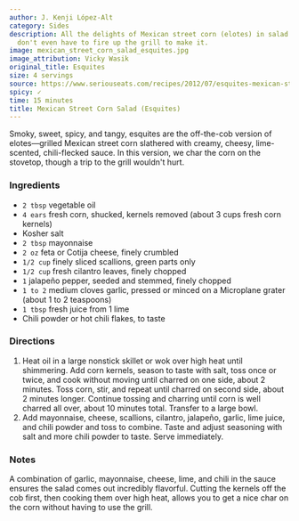 ```yaml
---
author: J. Kenji López-Alt
category: Sides
description: All the delights of Mexican street corn (elotes) in salad form, and you
  don't even have to fire up the grill to make it.
image: mexican_street_corn_salad_esquites.jpg
image_attribution: Vicky Wasik
original_title: Esquites
size: 4 servings
source: https://www.seriouseats.com/recipes/2012/07/esquites-mexican-street-corn-salad-recipe.html
spicy: ✓
time: 15 minutes
title: Mexican Street Corn Salad (Esquites)
---
```

Smoky, sweet, spicy, and tangy, esquites are the off-the-cob version of elotes—grilled Mexican street corn slathered with creamy, cheesy, lime-scented, chili-flecked sauce. In this version, we char the corn on the stovetop, though a trip to the grill wouldn't hurt.

### Ingredients

* `2 tbsp` vegetable oil
* `4 ears` fresh corn, shucked, kernels removed (about 3 cups fresh corn kernels)
* Kosher salt
* `2 tbsp` mayonnaise
* `2 oz` feta or Cotija cheese, finely crumbled
* `1/2 cup` finely sliced scallions, green parts only
* `1/2 cup` fresh cilantro leaves, finely chopped
* `1` jalapeño pepper, seeded and stemmed, finely chopped
* `1 to 2` medium cloves garlic, pressed or minced on a Microplane grater (about 1 to 2 teaspoons)
* `1 tbsp` fresh juice from 1 lime
* Chili powder or hot chili flakes, to taste

### Directions

1. Heat oil in a large nonstick skillet or wok over high heat until shimmering. Add corn kernels, season to taste with salt, toss once or twice, and cook without moving until charred on one side, about 2 minutes. Toss corn, stir, and repeat until charred on second side, about 2 minutes longer. Continue tossing and charring until corn is well charred all over, about 10 minutes total. Transfer to a large bowl.
2. Add mayonnaise, cheese, scallions, cilantro, jalapeño, garlic, lime juice, and chili powder and toss to combine. Taste and adjust seasoning with salt and more chili powder to taste. Serve immediately.

### Notes

A combination of garlic, mayonnaise, cheese, lime, and chili in the sauce ensures the salad comes out incredibly flavorful. Cutting the kernels off the cob first, then cooking them over high heat, allows you to get a nice char on the corn without having to use the grill.